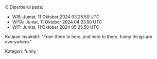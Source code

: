 ⏰ Diperbarui pada:
- WIB: Jumat, 11 Oktober 2024 03.25.50 UTC
- WITA: Jumat, 11 Oktober 2024 04.25.50 UTC
- WIT: Jumat, 11 Oktober 2024 05.25.50 UTC

Kutipan Inspiratif:
"From there to here, and here to there, funny things are everywhere."


Kategori: funny

